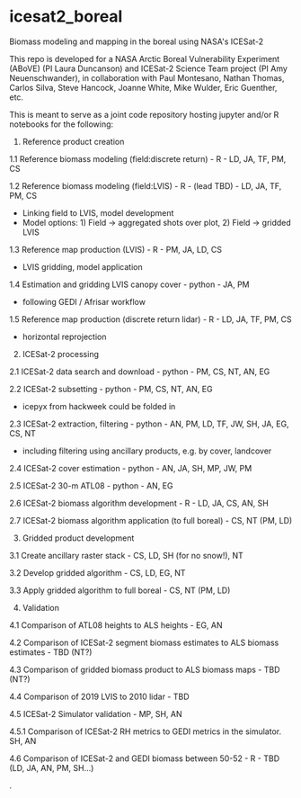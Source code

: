 # icesat2_boreal
Biomass modeling and mapping in the boreal using NASA's ICESat-2

This repo is developed for a NASA Arctic Boreal Vulnerability Experiment (ABoVE) (PI Laura Duncanson) and ICESat-2 Science Team project (PI Amy Neuenschwander), in collaboration with Paul Montesano, Nathan Thomas, Carlos Silva, Steve Hancock, Joanne White, Mike Wulder, Eric Guenther, etc.

This is meant to serve as a joint code repository hosting jupyter and/or R notebooks for the following:

1) Reference product creation

1.1 Reference biomass modeling (field:discrete return) - R - LD, JA, TF, PM, CS

1.2 Reference biomass modeling (field:LVIS) - R - (lead TBD) - LD, JA, TF, PM, CS
  - Linking field to LVIS, model development
  - Model options: 1) Field -> aggregated shots over plot, 2) Field -> gridded LVIS

1.3 Reference map production (LVIS) - R - PM, JA, LD, CS
  - LVIS gridding, model application
  
1.4 Estimation and gridding LVIS canopy cover - python - JA, PM
  - following GEDI / Afrisar workflow

1.5 Reference map production (discrete return lidar) - R - LD, JA, TF, PM, CS
  - horizontal reprojection
  

2) ICESat-2 processing

2.1 ICESat-2 data search and download - python - PM, CS, NT, AN, EG

2.2 ICESat-2 subsetting - python - PM, CS, NT, AN, EG
  - icepyx from hackweek could be folded in

2.3 ICESat-2 extraction, filtering - python - AN, PM, LD, TF, JW, SH, JA, EG, CS, NT
  - including filtering using ancillary products, e.g. by cover, landcover
  
2.4 ICESat-2 cover estimation - python - AN, JA, SH, MP, JW, PM

2.5 ICESat-2 30-m ATL08 - python - AN, EG

2.6 ICESat-2 biomass algorithm development - R - LD, JA, CS, AN, SH

2.7 ICESat-2 biomass algorithm application (to full boreal) - CS, NT (PM, LD)


3) Gridded product development

3.1 Create ancillary raster stack - CS, LD, SH (for no snow!), NT

3.2 Develop gridded algorithm - CS, LD, EG, NT

3.3 Apply gridded algorithm to full boreal - CS, NT (PM, LD)


4) Validation

4.1 Comparison of ATL08 heights to ALS heights - EG, AN

4.2 Comparison of ICESat-2 segment biomass estimates to ALS biomass estimates - TBD (NT?)

4.3 Comparison of gridded biomass product to ALS biomass maps - TBD (NT?)

4.4 Comparison of 2019 LVIS to 2010 lidar - TBD

4.5 ICESat-2 Simulator validation - MP, SH, AN

4.5.1 Comparison of ICESat-2 RH metrics to GEDI metrics in the simulator. SH, AN

4.6 Comparison of ICESat-2 and GEDI biomass between 50-52 - R - TBD (LD, JA, AN, PM, SH...)

.
